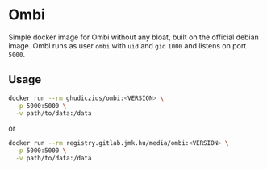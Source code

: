 # Ombi

Simple docker image for Ombi without any bloat, built on the official debian image. Ombi runs as user `ombi` with `uid` and `gid` `1000` and listens on port `5000`.

## Usage

```sh
docker run --rm ghudiczius/ombi:<VERSION> \
  -p 5000:5000 \
  -v path/to/data:/data
```

or

```sh
docker run --rm registry.gitlab.jmk.hu/media/ombi:<VERSION> \
  -p 5000:5000 \
  -v path/to/data:/data
```
